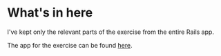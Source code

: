 # What's in here

I've kept only the relevant parts of the exercise from the entire Rails app.

The app for the exercise can be found
[here](https://github.com/thoughtbot-upcase-exercises/tdd-spec-cleanup-exercise).

